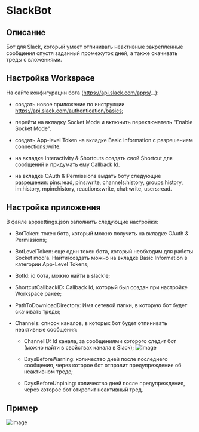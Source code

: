 # SlackBot
## Описание

Бот для Slack, который умеет отпинивать неактивные закрепленные сообщения спустя заданный промежуток дней, а также скачивать треды с вложениями.

## Настройка Workspace

На сайте конфигурации бота (https://api.slack.com/apps/...):
- создать новое приложение по инструкции https://api.slack.com/authentication/basics;

- перейти на вкладку Socket Mode и включить переключатель "Enable Socket Mode".

- создать App-level Token на вкладке Basic Information с разрешением connections:write.  

- на вкладке Interactivity & Shortcuts создать свой Shortcut для сообщений и придумать ему Callback Id.

- на вкладке OAuth & Permissions выдать боту следующие разрешения:
pins:read, pins:write, channels:history, groups:history, im:history, mpim:history, reactions:write, chat:write, users:read.

## Настройка приложения

В файле appsettings.json заполнить следующие настройки:

- BotToken: токен бота, который можно получить на вкладке OAuth & Permissions;

- BotLevelToken: еще один токен бота, который необходим для работы Socket mod'a. Найти/создать можно на вкладке Basic Information в категории App-Level Tokens;

- BotId: id бота, можно найти в slack'e;

- ShortcutCallbackID: Callback Id, который был создан при настройке Workspace ранее;

- PathToDownloadDirectory: Имя сетевой папки, в которую бот будет скачивать треды;

- Channels: список каналов, в которых бот будет отпинивать неактивные сообщения:
  - ChannelID: Id канала, за сообщениями которого следит бот (можно найти в свойствах канала в Slack); ![image](https://user-images.githubusercontent.com/2363923/126785486-06eef727-65b7-4b21-997c-ad5b4ef3c154.png)

  - DaysBeforeWarning: количество дней после последнего сообщения, через которое бот отправит предупреждение об неактивном треде;

  - DaysBeforeUnpining: количество дней после предупреждения, через которое бот открепит неактивный тред.

## Пример

![image](https://user-images.githubusercontent.com/55059498/126780340-452a4b0a-2d10-4069-8569-81c8c6a12fce.png)
